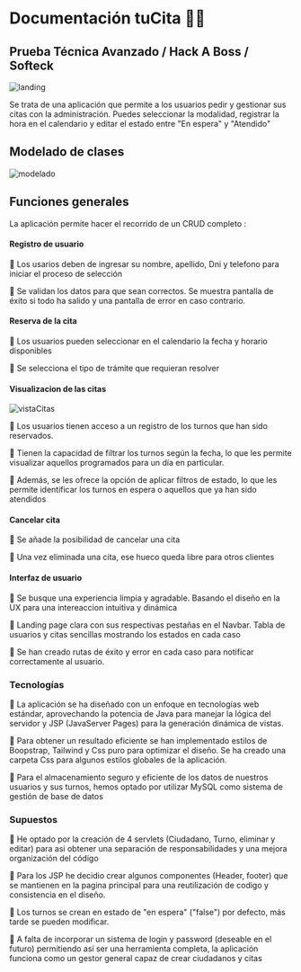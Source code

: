 # Documentación tuCita 📘📘

## Prueba Técnica Avanzado / Hack A Boss / Softeck

![landing](https://i.imgur.com/zXuGUej.png)

Se trata de una aplicación que permite a los usuarios pedir y gestionar sus citas con la administración. Puedes seleccionar la modalidad, registrar la hora en el calendario y editar el estado entre "En espera" y "Atendido"

## Modelado de clases

![modelado](https://i.imgur.com/ycue4rF.png)

## Funciones generales

La aplicación permite hacer el recorrido de un CRUD completo :

#### Registro de usuario

🔵 Los usarios deben de ingresar su nombre, apellido, Dni y telefono para iniciar el proceso de selección

🔵 Se validan los datos para que sean correctos. Se muestra pantalla de éxito si todo ha salido y una pantalla de error en caso contrario.

#### Reserva de la cita

🔵 Los usuarios pueden seleccionar en el calendario la fecha y horario disponibles

🔵 Se selecciona el tipo de trámite que requieran resolver 

#### Visualizacion de las citas

![vistaCitas](https://i.imgur.com/vWwG6Z1.png)

🔵 Los usuarios tienen acceso a un registro de los turnos que han sido reservados.

🔵 Tienen la capacidad de filtrar los turnos según la fecha, lo que les permite visualizar aquellos programados para un día en particular.

🔵 Además, se les ofrece la opción de aplicar filtros de estado, lo que les permite identificar los turnos en espera o aquellos que ya han sido atendidos

#### Cancelar cita

🔵 Se añade la posibilidad de cancelar una cita

🔵 Una vez eliminada una cita, ese hueco queda libre para otros clientes

#### Interfaz de usuario

🔵 Se busque una experiencia limpia y agradable. Basando el diseño en la UX para una intereaccion intuitiva y dinámica

🔵 Landing page clara con sus respectivas pestañas en el Navbar. Tabla de usuarios y citas sencillas mostrando los estados en cada caso

🔵 Se han creado rutas de éxito y error en cada caso para notificar correctamente al usuario.

### Tecnologías

🔵 La aplicación se ha diseñado con un enfoque en tecnologías web estándar, aprovechando la potencia de Java para manejar la lógica del servidor y JSP (JavaServer Pages) para la generación dinámica de vistas.

🔵 Para obtener un resultado eficiente se han implementado estilos de Boopstrap, Tailwind y Css puro para optimizar el diseño. Se ha creado una carpeta Css para algunos estilos globales de la aplicación.

🔵 Para el almacenamiento seguro y eficiente de los datos de nuestros usuarios y sus turnos, hemos optado por utilizar MySQL como sistema de gestión de base de datos

### Supuestos

🔵 He optado por la creación de 4 servlets (Ciudadano, Turno, eliminar y editar) para asi obtener una separación de responsabilidades y una mejora organización del código

🔵 Para los JSP he decidio crear algunos componentes (Header, footer) que se mantienen en la pagina principal para una reutilización de codigo y consistencia en el diseño.

🔵 Los turnos se crean en estado de "en espera" ("false") por defecto, más tarde se pueden modificar.

🔵 A falta de incorporar un sistema de login y password (deseable en el futuro) permitiendo así ser una herramienta completa, la aplicación funciona como un gestor general capaz de crear ciudadanos y citas
